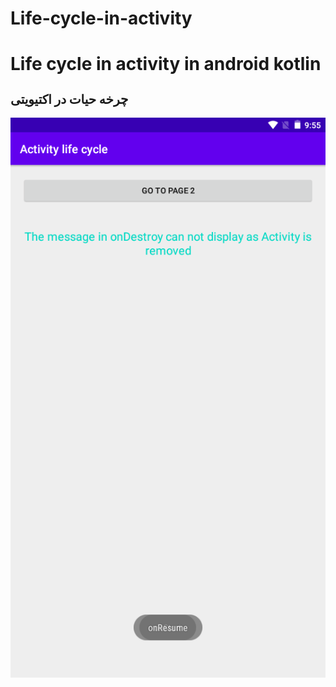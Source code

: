 # Life-cycle-in-activity
<h1 style="font-size:25px:">Life cycle in activity in android kotlin</h1>
<h2 style="font-size:20px;">چرخه حیات در اکتیویتی</h2>
<img src="scr001.png" alt="Life cycle in activity in android kotlin" title="Life cycle in activity in android kotlin">

